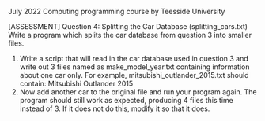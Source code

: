 July 2022 Computing programming course by Teesside University

[ASSESSMENT] Question 4: Splitting the Car Database (splitting_cars.txt)
Write a program which splits the car database from question 3 into smaller files.
1.	Write a script that will read in the car database used in question 3 and write out 3 files named as make_model_year.txt containing information about one car only. For example, mitsubishi_outlander_2015.txt should contain:
Mitsubishi
Outlander
2015
2.	Now add another car to the original file and run your program again. The program should still work as expected, producing 4 files this time instead of 3. If it does not do this, modify it so that it does.
